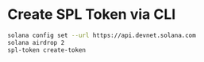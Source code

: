 # Create SPL Token via CLI

```bash
solana config set --url https://api.devnet.solana.com
solana airdrop 2
spl-token create-token
